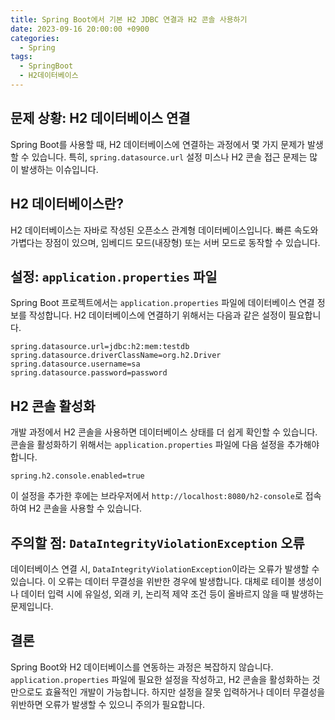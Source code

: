 ```yaml
---
title: Spring Boot에서 기본 H2 JDBC 연결과 H2 콘솔 사용하기
date: 2023-09-16 20:00:00 +0900
categories:
  - Spring
tags:
  - SpringBoot
  - H2데이터베이스
---
```

## 문제 상황: H2 데이터베이스 연결

Spring Boot를 사용할 때, H2 데이터베이스에 연결하는 과정에서 몇 가지 문제가 발생할 수 있습니다. 특히, `spring.datasource.url` 설정 미스나 H2 콘솔 접근 문제는 많이 발생하는 이슈입니다.

## H2 데이터베이스란?

H2 데이터베이스는 자바로 작성된 오픈소스 관계형 데이터베이스입니다. 빠른 속도와 가볍다는 장점이 있으며, 임베디드 모드(내장형) 또는 서버 모드로 동작할 수 있습니다. 

## 설정: `application.properties` 파일

Spring Boot 프로젝트에서는 `application.properties` 파일에 데이터베이스 연결 정보를 작성합니다. H2 데이터베이스에 연결하기 위해서는 다음과 같은 설정이 필요합니다.

```properties
spring.datasource.url=jdbc:h2:mem:testdb
spring.datasource.driverClassName=org.h2.Driver
spring.datasource.username=sa
spring.datasource.password=password
```

## H2 콘솔 활성화

개발 과정에서 H2 콘솔을 사용하면 데이터베이스 상태를 더 쉽게 확인할 수 있습니다. 콘솔을 활성화하기 위해서는 `application.properties` 파일에 다음 설정을 추가해야 합니다.

```properties
spring.h2.console.enabled=true
```

이 설정을 추가한 후에는 브라우저에서 `http://localhost:8080/h2-console`로 접속하여 H2 콘솔을 사용할 수 있습니다.

## 주의할 점: `DataIntegrityViolationException` 오류

데이터베이스 연결 시, `DataIntegrityViolationException`이라는 오류가 발생할 수 있습니다. 이 오류는 데이터 무결성을 위반한 경우에 발생합니다. 대체로 테이블 생성이나 데이터 입력 시에 유일성, 외래 키, 논리적 제약 조건 등이 올바르지 않을 때 발생하는 문제입니다.

## 결론

Spring Boot와 H2 데이터베이스를 연동하는 과정은 복잡하지 않습니다. `application.properties` 파일에 필요한 설정을 작성하고, H2 콘솔을 활성화하는 것만으로도 효율적인 개발이 가능합니다. 하지만 설정을 잘못 입력하거나 데이터 무결성을 위반하면 오류가 발생할 수 있으니 주의가 필요합니다.
